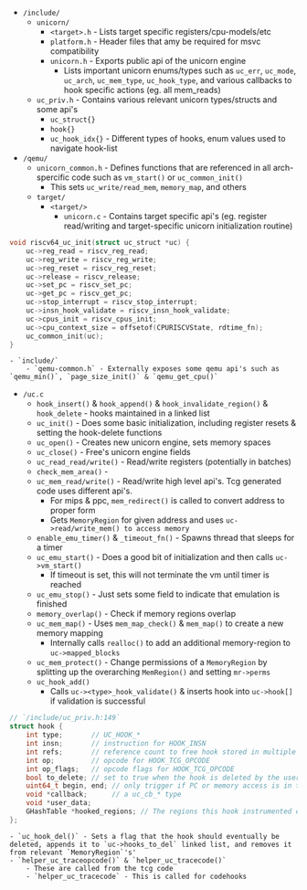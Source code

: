 - `/include/`
	- `unicorn/`
		- `<target>.h` - Lists target specific registers/cpu-models/etc
		- `platform.h` - Header files that amy be required for msvc compatibility
		- `unicorn.h` - Exports public api of the unicorn engine
			- Lists important unicorn enums/types such as `uc_err`, `uc_mode`, `uc_arch`, `uc_mem_type`, `uc_hook_type`, and various callbacks to hook specific actions (eg. all mem_reads)
	- `uc_priv.h` - Contains various relevant unicorn types/structs and some api's
		- `uc_struct{}`
		- `hook{}`
		- `uc_hook_idx{}` - Different types of hooks, enum values used to navigate hook-list
- `/qemu/`
	- `unicorn_common.h` - Defines functions that are referenced in all arch-spercific code such as `vm_start()` or `uc_common_init()`
		- This sets `uc_write/read_mem`, `memory_map`, and others
	- `target/`
		- `<target/>`
			- `unicorn.c` - Contains target specific api's (eg. register read/writing and target-specific unicorn initialization routine)
```c
void riscv64_uc_init(struct uc_struct *uc) {
    uc->reg_read = riscv_reg_read;
    uc->reg_write = riscv_reg_write;
    uc->reg_reset = riscv_reg_reset;
    uc->release = riscv_release;
    uc->set_pc = riscv_set_pc;
    uc->get_pc = riscv_get_pc;
    uc->stop_interrupt = riscv_stop_interrupt;
    uc->insn_hook_validate = riscv_insn_hook_validate;
    uc->cpus_init = riscv_cpus_init;
    uc->cpu_context_size = offsetof(CPURISCVState, rdtime_fn);
    uc_common_init(uc);
}
```

	- `include/`
		- `qemu-common.h` - Externally exposes some qemu api's such as `qemu_min()`, `page_size_init()` & `qemu_get_cpu()`
- `/uc.c`
	- `hook_insert()` & `hook_append()` & `hook_invalidate_region()` & `hook_delete` - hooks maintained in a linked list
	- `uc_init()` - Does some basic initialization, including register resets & setting the hook-delete functions
	- `uc_open()` - Creates new unicorn engine, sets memory spaces
	- `uc_close()` - Free's unicorn engine fields
	- `uc_read_read/write()` - Read/write registers (potentially in batches)
	- `check_mem_area()` - 
	- `uc_mem_read/write()` - Read/write high level api's. Tcg generated code uses different api's.
		- For mips & ppc,  `mem_redirect()` is called to convert address to proper form
		- Gets `MemoryRegion` for given address and uses `uc->read/write_mem() to access memory`
	- `enable_emu_timer()` & `_timeout_fn()` - Spawns thread that sleeps for a timer
	- `uc_emu_start()` - Does a good bit of initialization and then calls `uc->vm_start()`
		- If timeout is set, this will not terminate the vm until timer is reached
	- `uc_emu_stop()` - Just sets some field to indicate that emulation is finished
	- `memory_overlap()` - Check if memory regions overlap
	- `uc_mem_map()` - Uses `mem_map_check()` & `mem_map()` to create a new memory mapping
		- Internally calls `realloc()` to add an additional memory-region to `uc->mapped_blocks`
	- `uc_mem_protect()` - Change permissions of a `MemoryRegion` by splitting up the overarching `MemRegion()` and setting `mr->perms`
	- `uc_hook_add()`
		- Calls `uc-><type>_hook_validate()` & inserts hook into `uc->hook[]` if validation is successful
```c
// `/include/uc_priv.h:149`
struct hook {
    int type;       // UC_HOOK_*
    int insn;       // instruction for HOOK_INSN
    int refs;       // reference count to free hook stored in multiple lists
    int op;         // opcode for HOOK_TCG_OPCODE
    int op_flags;   // opcode flags for HOOK_TCG_OPCODE
    bool to_delete; // set to true when the hook is deleted by the user. The destruction of the hook is delayed.
    uint64_t begin, end; // only trigger if PC or memory access is in this address (depends on hook type)
    void *callback;      // a uc_cb_* type
    void *user_data;
    GHashTable *hooked_regions; // The regions this hook instrumented on
};
```

	- `uc_hook_del()` - Sets a flag that the hook should eventually be deleted, appends it to `uc->hooks_to_del` linked list, and removes it from relevant `MemoryRegion`'s'
	- `helper_uc_traceopcode()` & `helper_uc_tracecode()`
		- These are called from the tcg code
		- `helper_uc_tracecode` - This is called for codehooks